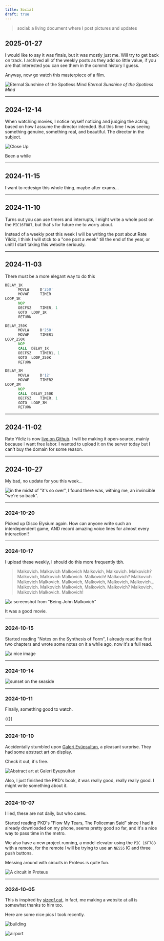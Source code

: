 ```yaml
---
title: Social
draft: true
---
```

> social: a living document where I post pictures and updates

## 2025-01-27

I would like to say it was finals, but it was mostly just me. Will try to get back on track. I archived all of the weekly posts as they add so little value, if you are that interested you can see them in the commit history I guess.

Anyway, now go watch this masterpiece of a film.

![Eternal Sunshine of the Spotless Mind](/media/eternal_sunshine.jpg)
*Eternal Sunshine of the Spotless Mind*

----
## 2024-12-14

When watching movies, I notice myself noticing and judging the acting, based on how I assume the director intended. But this time I was seeing something genuine, something real, and beautiful. The director in the subject.

![Close Up](/media/closeup.jpg)

Been a while

----
## 2024-11-15

I want to redesign this whole thing, maybe after exams...

----
## 2024-11-10

Turns out you can use timers and interrupts, I might write a whole post on the `PIC16F887`, but that's for future me to worry about.

Instead of a weekly post this week I will be writing the post about Rate Yildiz, I think I will stick to a "one post a week" till the end of the year, or unitl I start taking this website seriously.

----
## 2024-11-03

There must be a more elegant way to do this

```asm
DELAY_1K
      MOVLW   	D'250'
      MOVWF   	TIMER
LOOP_1K
      NOP
      DECFSZ	TIMER, 1
      GOTO 	LOOP_1K
      RETURN

DELAY_250K
      MOVLW   	D'250'
      MOVWF   	TIMER1
LOOP_250K
      NOP
      CALL	DELAY_1K
      DECFSZ	TIMER1, 1
      GOTO 	LOOP_250K
      RETURN

DELAY_3M
      MOVLW   	D'12'
      MOVWF   	TIMER2
LOOP_3M
      NOP
      CALL	DELAY_250K
      DECFSZ	TIMER, 1
      GOTO 	LOOP_3M
      RETURN
```

----
## 2024-11-02

Rate Yildiz is now [live on Github](https://github.com/thesusian/rateyildiz.com). I will be making it open-source, mainly because I want free labor. I wanted to upload it on the server today but I can't buy the domain for some reason.

----
## 2024-10-27

My bad, no update for you this week...

![in the midst of "it's so over", I found there was, withing me, an invincible "we're so back".](/media/back.png)

----
### 2024-10-20

Picked up Disco Elysium again. How can anyone write such an interdependent game, AND record amazing voice lines for almost every interaction!!

----
### 2024-10-17

I upload these weekly, I should do this more frequently tbh.

> Malkovich. Malkovich Malkovich Malkovich, Malkovich. Malkovich? Malkovich, Malkovich Malkovich. Malkovich! Malkovich? Malkovich Malkovich Malkovich. Malkovich, Malkovich, Malkovich, Malkovich... Malkovich. Malkovich Malkovich, Malkovich. Malkovich? Malkovich, Malkovich Malkovich. Malkovich!

![a screenshot from "Being John Malkovich"](/media/beingjm.jpg)

It was a good movie.

----
### 2024-10-15

Started reading "Notes on the Synthesis of Form", I already read the first two chapters and wrote some notes on it a while ago, now it's a full read.

![a nice image](/media/cleanphoto.jpg)

----
### 2024-10-14

![sunset on the seaside](/media/seaside.jpg)

----
### 2024-10-11

Finally, something good to watch.

{{<youtube h0jT60MBsvc>}}

----
### 2024-10-10

Accidentally stumbled upon [Galeri Eyüpsultan](https://www.instagram.com/galerieyupsultan), a pleasant surprise. They had some abstract art on display.

Check it out, it's free.

![Abstract art at Galeri Eyupsultan](/media/galerieyupsultan.png)

Also, I just finished the PKD's book, it was really good, really really good. I might write something about it.

----
### 2024-10-07

I lied, these are not daily, but who cares.

Started reading PKD's "Flow My Tears, The Policeman Said" since I had it already downloaded on my phone, seems pretty good so far, and it's a nice way to pass time in the metro.

We also have a new project running, a model elevator using the `PIC 16F788` with a remote, for the remote I will be trying to use an `NE555` IC and three push buttons.

Messing around with circuits in Proteus is quite fun.

![A circuit in Proteus](/media/proteus.png)

----
### 2024-10-05

This is inspired by [sizeof.cat](https://sizeof.cat/notes), in fact, me making a website at all is somewhat thanks to him too.

Here are some nice pics I took recently.

![building](/media/airport.jpg)

![airport](/media/building.jpg)
